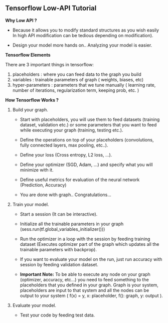 ## Tensorflow Low-API Tutorial

**Why Low API ?**

- Because it allows you to modify standard structures as you wish easily 
In high API modification can be tedious depending on modification).

- Design your model more hands on..
Analyzing your model is easier.

**Tensorflow Elements**

There are 3 important things in tensorflow: 

1. placeholders : where you can feed data to the graph you build
2. variables    : trainable parameters of graph ( weights, biases, etc)
3. hyper-parameters : parameters that we tune manually ( learning rate, number of iterations, regularization term, keeping prob, etc. )

**How Tensorflow Works ?**

1. Build your graph.

   - Start with placeholders, you will use them to feed datasets (training dataset, validation etc.) or some parameters that you want to feed while executing your graph (training, testing etc.). 

   - Define the operations on top of your placeholders (convolutions, fully connected layers, max pooling, etc..).

   - Define your loss (Cross entropy, L2 loss, ...).

   - Define your optimizer (SGD, Adam, ...) and specify what you will minimize with it.

   - Define useful metrics for evaluation of the neural network (Prediction, Accuracy)

   - You are done with graph.. Congratulations...

2. Train your model.

   - Start a session (It can be interactive).

   - Initialize all the trainable parameters in your graph (sess.run(tf.global_variables_initializer()))

   - Run the optimizer in a loop with the session by feeding training dataset (Executes optimizer part of the graph which updates all the trainable parameters with backprop).

   - If you want to evaluate your model on the run, just run accuracy with session by feeding validation dataset.

   - **Important Note:** To be able to execute any node on your graph (optimizer, accuracy, etc...) you need to feed something to the placeholders that you defined in your graph. Graph is your system, placeholders are input to that system and all the nodes can be output to your system ( f(x) = y, x: placeholder, f(): graph, y: output ).

3. Evaluate your model.

   - Test your code by feeding test data.

   



